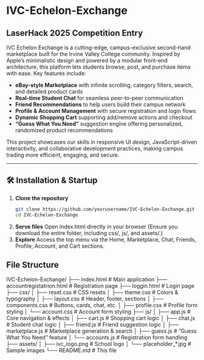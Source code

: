 # IVC-Echelon-Exchange
## LaserHack 2025 Competition Entry

IVC Echelon Exchange is a cutting-edge, campus-exclusive second-hand marketplace built for the Irvine Valley College community. Inspired by Apple’s minimalistic design and powered by a modular front-end architecture, this platform lets students browse, post, and purchase items with ease. Key features include:

- **eBay-style Marketplace** with infinite scrolling, category filters, search, and detailed product cards  
- **Real-time Student Chat** for seamless peer-to-peer communication  
- **Friend Recommendations** to help users build their campus network  
- **Profile & Account Management** with secure registration and login flows  
- **Dynamic Shopping Cart** supporting add/remove actions and checkout  
- **“Guess What You Need”** suggestion engine offering personalized, randomized product recommendations  

This project showcases our skills in responsive UI design, JavaScript-driven interactivity, and collaborative development practices, making campus trading more efficient, engaging, and secure.  

---

## 🛠 Installation & Startup

1. **Clone the repository**  
   ```bash
   git clone https://github.com/yourusername/IVC-Echelon-Exchange.git
   cd IVC-Echelon-Exchange
2. **Serve files**
   Open index.html directly in your browser
   (Ensure you download the entire folder, including css/, js/, and assets/.)
3. **Explore**
   Access the top menu via the Home, Marketplace, Chat, Friends, Profile, Account, and Cart sections.

## File Structure

IVC-Echelon-Exchange/
├── index.html              # Main application
├── accountregistatrion.html # Registration page
├── loggin.html             # Login page
├── css/
│   ├── reset.css           # CSS resets
│   ├── theme.css           # Colors & typography
│   ├── layout.css          # Header, footer, sections
│   ├── components.css      # Buttons, cards, chat, etc.
│   ├── profile.css         # Profile form styling
│   └── account.css         # Account form styling
├── js/
│   ├── app.js              # Core navigation & effects
│   ├── cart.js             # Shopping cart logic
│   ├── chat.js             # Student chat logic
│   ├── friend.js           # Friend suggestion logic
│   ├── marketplace.js      # Marketplace generation & search
│   ├── guess.js            # “Guess What You Need” feature
│   └── accounts.js         # Registration form handling
├── assets/
│   ├── ivc_logo.png        # School logo
│   └── placeholder_*.jpg   # Sample images
└── README.md               # This file
